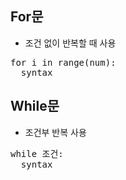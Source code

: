 For문
-----
+ 조건 없이 반복할 때 사용

<pre>
for i in range(num):
  syntax
</pre>


While문
-----
+ 조건부 반복 사용

<pre>
while 조건:
  syntax
</pre>
